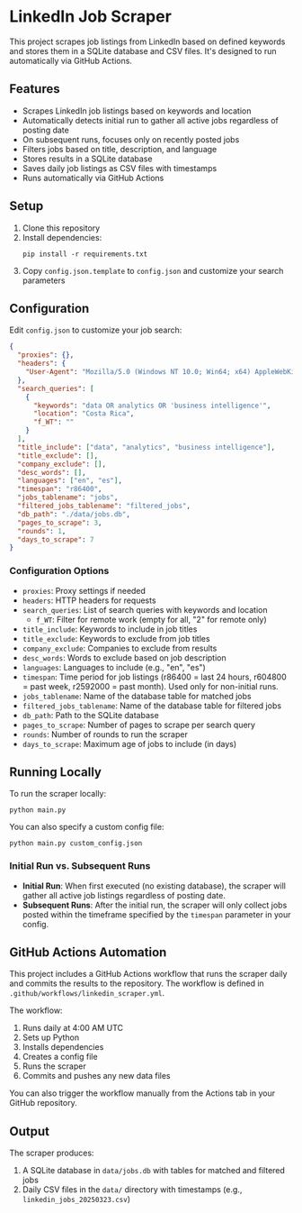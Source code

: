 # LinkedIn Job Scraper

This project scrapes job listings from LinkedIn based on defined keywords and stores them in a SQLite database and CSV files. It's designed to run automatically via GitHub Actions.

## Features

- Scrapes LinkedIn job listings based on keywords and location
- Automatically detects initial run to gather all active jobs regardless of posting date
- On subsequent runs, focuses only on recently posted jobs
- Filters jobs based on title, description, and language
- Stores results in a SQLite database
- Saves daily job listings as CSV files with timestamps
- Runs automatically via GitHub Actions

## Setup

1. Clone this repository
2. Install dependencies:
   ```
   pip install -r requirements.txt
   ```
3. Copy `config.json.template` to `config.json` and customize your search parameters

## Configuration

Edit `config.json` to customize your job search:

```json
{
  "proxies": {},
  "headers": {
    "User-Agent": "Mozilla/5.0 (Windows NT 10.0; Win64; x64) AppleWebKit/537.36 (KHTML, like Gecko) Chrome/91.0.4472.124 Safari/537.36"
  },
  "search_queries": [
    {
      "keywords": "data OR analytics OR 'business intelligence'",
      "location": "Costa Rica", 
      "f_WT": ""
    }
  ],
  "title_include": ["data", "analytics", "business intelligence"],
  "title_exclude": [],
  "company_exclude": [],
  "desc_words": [],
  "languages": ["en", "es"],
  "timespan": "r86400",
  "jobs_tablename": "jobs",
  "filtered_jobs_tablename": "filtered_jobs",
  "db_path": "./data/jobs.db",
  "pages_to_scrape": 3,
  "rounds": 1,
  "days_to_scrape": 7
}
```

### Configuration Options

- `proxies`: Proxy settings if needed
- `headers`: HTTP headers for requests
- `search_queries`: List of search queries with keywords and location
  - `f_WT`: Filter for remote work (empty for all, "2" for remote only)
- `title_include`: Keywords to include in job titles
- `title_exclude`: Keywords to exclude from job titles
- `company_exclude`: Companies to exclude from results
- `desc_words`: Words to exclude based on job description
- `languages`: Languages to include (e.g., "en", "es")
- `timespan`: Time period for job listings (r86400 = last 24 hours, r604800 = past week, r2592000 = past month). Used only for non-initial runs.
- `jobs_tablename`: Name of the database table for matched jobs
- `filtered_jobs_tablename`: Name of the database table for filtered jobs
- `db_path`: Path to the SQLite database
- `pages_to_scrape`: Number of pages to scrape per search query
- `rounds`: Number of rounds to run the scraper
- `days_to_scrape`: Maximum age of jobs to include (in days)

## Running Locally

To run the scraper locally:

```
python main.py
```

You can also specify a custom config file:

```
python main.py custom_config.json
```

### Initial Run vs. Subsequent Runs

- **Initial Run**: When first executed (no existing database), the scraper will gather all active job listings regardless of posting date.
- **Subsequent Runs**: After the initial run, the scraper will only collect jobs posted within the timeframe specified by the `timespan` parameter in your config.

## GitHub Actions Automation

This project includes a GitHub Actions workflow that runs the scraper daily and commits the results to the repository. The workflow is defined in `.github/workflows/linkedin_scraper.yml`.

The workflow:
1. Runs daily at 4:00 AM UTC
2. Sets up Python
3. Installs dependencies
4. Creates a config file
5. Runs the scraper
6. Commits and pushes any new data files

You can also trigger the workflow manually from the Actions tab in your GitHub repository.

## Output

The scraper produces:
1. A SQLite database in `data/jobs.db` with tables for matched and filtered jobs
2. Daily CSV files in the `data/` directory with timestamps (e.g., `linkedin_jobs_20250323.csv`)
